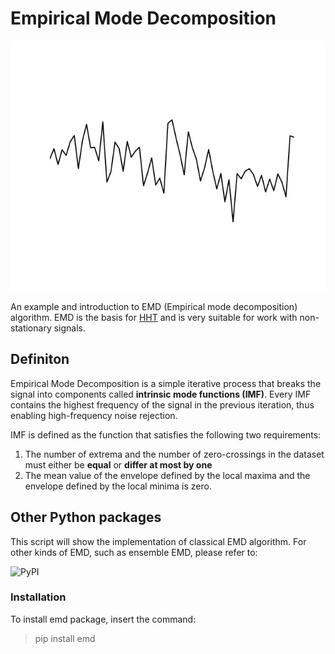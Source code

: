 # Empirical Mode Decomposition

<img src="https://github.com/nebojsa55/Empirical-Mode-Decomposition/blob/master/doc/emd_gif.gif" width="600" height="400"/>

An example and introduction to EMD (Empirical mode decomposition) algorithm. EMD is the basis for [HHT](https://en.wikipedia.org/wiki/Hilbert%E2%80%93Huang_transform) and is very suitable for work with non-stationary signals.

## Definiton

Empirical Mode Decomposition is a simple iterative process that breaks the signal into components called **intrinsic mode functions (IMF)**. Every IMF contains the highest frequency of the signal in the previous iteration, thus enabling high-frequency noise rejection.  

IMF is defined as the function that satisfies the following two requirements:

1. The number of extrema and the number of zero-crossings in the dataset must either be **equal** or **differ at most by one**
2. The mean value of the envelope defined by the local maxima and the envelope defined by the local minima is zero.

## Other Python packages

This script will show the implementation of classical EMD algorithm. For other kinds of EMD, such as ensemble EMD, please refer to:

![PyPI](https://img.shields.io/pypi/v/emd?color=red&label=emd)

### Installation

To install emd package, insert the command:
> pip install emd
